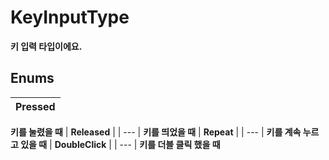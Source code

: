 # **KeyInputType**

 **키 입력 타입이에요.** 
## **Enums**

| __Pressed__ |
| --- |
 **키를 눌렸을 때** 
| __Released__ |
| --- |
 **키를 띄었을 때** 
| __Repeat__ |
| --- |
 **키를 계속 누르고 있을 때** 
| __DoubleClick__ |
| --- |
 **키를 더블 클릭 했을 때** 
